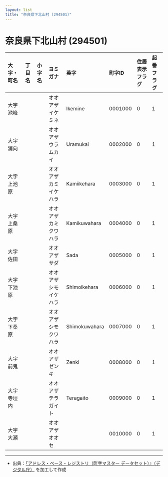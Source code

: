 ```yaml
---
layout: list
title: "奈良県下北山村 (294501)"
---
```


# 奈良県下北山村 (294501)

| 大字・町名 | 丁目名 | 小字名 | ヨミガナ | 英字 | 町字ID | 住居表示フラグ | 起番フラグ |
|:---|:---|:---|:---|:---|:---|:---|:---|
| 大字池峰 |  |  | オオアザイケミネ | Ikemine | 0001000 | 0 | 1 |
| 大字浦向 |  |  | オオアザウラムカイ | Uramukai | 0002000 | 0 | 1 |
| 大字上池原 |  |  | オオアザカミイケハラ | Kamiikehara | 0003000 | 0 | 1 |
| 大字上桑原 |  |  | オオアザカミクワハラ | Kamikuwahara | 0004000 | 0 | 1 |
| 大字佐田 |  |  | オオアザサダ | Sada | 0005000 | 0 | 1 |
| 大字下池原 |  |  | オオアザシモイケハラ | Shimoikehara | 0006000 | 0 | 1 |
| 大字下桑原 |  |  | オオアザシモクワハラ | Shimokuwahara | 0007000 | 0 | 1 |
| 大字前鬼 |  |  | オオアザゼンキ | Zenki | 0008000 | 0 | 1 |
| 大字寺垣内 |  |  | オオアザテラガイト | Teragaito | 0009000 | 0 | 1 |
| 大字大瀬 |  |  | オオアザオオセ |  | 0010000 | 0 | 1 |

---

- 出典：[「アドレス・ベース・レジストリ（町字マスター データセット）』（デジタル庁）](https://www.digital.go.jp/policies/base_registry_address/) を加工して作成
